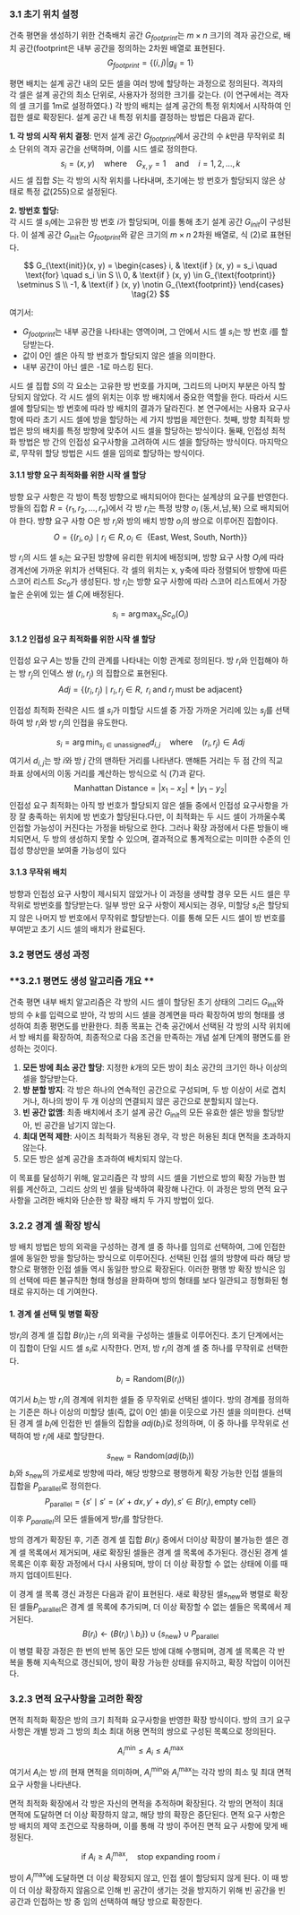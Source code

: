 ### 3.1 초기 위치 설정

건축 평면을 생성하기 위한 건축배치 공간 $G_{footprint}$는 $m\times{n}$ 크기의 격자 공간으로, 배치 공간(footprint은 내부 공간을 정의하는 2차원 배열로 표현된다.
 $$G_{footprint}​=\{(i, j)|g_{ij}​ = 1\}\tag{1}$$

평면 배치는 설계 공간 내의 모든 셀을 여러 방에 할당하는 과정으로 정의된다. 격자의 각 셀은 설계 공간의 최소 단위로, 사용자가 정의한 크기를 갖는다. (이 연구에서는 격자의 셀 크기를 1m로 설정하였다.) 각 방의 배치는 설계 공간의 특정 위치에서 시작하여 인접한 셀로 확장된다. 설계 공간 내 특정 위치를 결정하는 방법은 다음과 같다.

**1. 각 방의 시작 위치 결정**:
먼저 설계 공간 $G_{footprint}$에서 공간의 수 $k$만큼 무작위로 최소 단위의 격자 공간을 선택하며, 이를 시드 셀로 정의한다.  
$$
s_i = (x, y) \quad \text{where} \quad G_{x,y} = 1 \quad \text{and} \quad i = 1, 2, \dots, k
$$
시드 셀 집합 $S$는 각 방의 시작 위치를 나타내며, 초기에는 방 번호가 할당되지 않은 상태로 특정 값(255)으로 설정된다. 

**2. 방번호 할당:**  
각 시드 셀 $s_i$에는 고유한 방 번호 $i$가 할당되며, 이를 통해 초기 설계 공간 $G_{init}$이 구성된다. 이 설계 공간 $G_{\text{init}}$는 $G_{footprint}$와 같은 크기의 $m \times n$   2차원 배열로, 식 (2)로 표현된다. 

$$
G_{\text{init}}(x, y) =
\begin{cases}
i, & \text{if } (x, y) = s_i \quad \text{for} \quad s_i \in S \\
0, & \text{if } (x, y) \in G_{\text{footprint}} \setminus S \\
-1, & \text{if } (x, y) \notin G_{\text{footprint}}
\end{cases}
\tag{2}
$$

여기서:
- $G_{footprint}$는 내부 공간을 나타내는 영역이며, 그 안에서 시드 셀 $s_i$는 방 번호 $i$를 할당받는다. 
- 값이 0인 셀은 아직 방 번호가 할당되지 않은 셀을 의미한다.  
- 내부 공간이 아닌 셀은 -1로 마스킹 된다. 

시드 셀 집합 $S$의 각 요소는 고유한 방 번호를 가지며, 그리드의 나머지 부분은 아직 할당되지 않았다.   각 시드 셀의 위치는  이후 방 배치에서 중요한 역할을 한다. 따라서 시드 셀에 할당되는 방 번호에 따라 방 배치의 결과가 달라진다. 본 연구에서는 사용자 요구사항에 따라 초기 시드 셀에 방을 할당하는 세 가지 방법을 제안한다. 첫째, 방향 최적화 방법은 방의 배치를 특정 방향에 맞추어 시드 셀을 할당하는 방식이다. 둘째, 인접성 최적화 방법은 방 간의 인접성 요구사항을 고려하여 시드 셀을 할당하는 방식이다. 마지막으로, 무작위 할당 방법은 시드 셀을 임의로 할당하는 방식이다. 

#### 3.1.1 방향 요구 최적화를 위한 시작 셀 할당

 방향 요구 사항은 각 방이 특정 방향으로 배치되어야 한다는 설계상의 요구를 반영한다. 방들의 집합 $R = \{r_1, r_2, \dots, r_n\}$에서 각 방 $r_i$​는 특정 방향 $o_i$​ (동,서,남,북) 으로 배치되어야 한다.   방향 요구 사항 O은 방 $r_i$​와 방의 배치 방향 $o_i$의 쌍으로 이루어진 집합이다. 
$$O=\{(r_i​,o_i​) \mid r_i​ \in R,o_i​ \in \text{ \{East, West, South, North\} } ​\} \tag{3}$$

   방 $r_i$의 시드 셀 $s_i$는 요구된 방향에 유리한 위치에 배정되며, 방향 요구 사항   $O_i$​에 따라 경계선에 가까운 위치가 선택된다.  각 셀의 위치는 x,  y축에 따라  정렬되어 방향에 따른 스코어 리스트 $Sc_o$가 생성된다.  방 $r_i$는 방향 요구 사항에 따라 스코어 리스트에서 가장 높은 순위에 있는 셀 $C_i$에 배정된다. 

$$s_i​=\arg\max_{s_i}​Sc_o(O_i​) \tag{4}$$
#### 3.1.2 인접성 요구 최적화를 위한 시작 셀 할당


인접성 요구 $A$는 방들 간의 관계를 나타내는 이항 관계로 정의된다. 방 $r_i$와 인접해야 하는  방 $r_j$의 인덱스 쌍  $(r_i, r_j)$ 의 집합으로 표현된다.
$$Adj = \{ (r_i, r_j) \mid r_i, r_j \in R,\text{ } r_i \text{ and } r_j \text{ must be adjacent} \} \tag{5}$$

인접성 최적화 전략은 시드 셀 $s_i$가  미할당 시드셀 중 가장 가까운 거리에 있는 $s_j$를 선택하여 방 $r_i$와 방 $r_j$의 인접을 유도한다.

$$
s_i = \arg \min_{s_j \in \text{unassigned}} d_{i,j} \quad \text{where} \quad {(r_i, r_j) \in Adj} \tag{6}
$$
여기서 $d_{i,j}$는 방 $i$와 방 $j$ 간의 맨하탄 거리를 나타낸다. 맨해튼 거리는 두 점 간의 직교 좌표 상에서의 이동 거리를 계산하는 방식으로 식 (7)과 같다.
$$\text{Manhattan Distance} = |x_1 - x_2| + |y_1 - y_2|$$
인접성 요구 최적화는 아직 방 번호가 할당되지 않은 셀들 중에서 인접성 요구사항을 가장 잘 충족하는 위치에 방 번호가 할당된다.다만, 이 최적화는 두 시드 셀이 가까울수록 인접할 가능성이 커진다는 가정을 바탕으로 한다. 그러나 확장 과정에서 다른 방들이 배치되면서, 두 방의 생성하지 못할 수 있으며, 결과적으로 통계적으로는 미미한 수준의 인접성 향상만을 보여줄 가능성이 있다


#### 3.1.3  무작위 배치
방향과 인접성  요구 사항이 제시되지 않았거나 이 과정을 생략할 경우 모든 시드 셀은 무작위로 방번호를 할당받는다.  일부 방만 요구 사항이 제시되는 경우, 미할당 $s_i$은 할당되지 않은 나머지 방 번호에서 무작위로  할당받는다. 이를 통해 모든 시드 셀이 방 번호를 부여받고 초기 시드 셀의 배치가 완료된다. 

### **3.2 평면도 생성 과정**

### **3.2.1 평면도 생성 알고리즘 개요 **

건축 평면 내부 배치 알고리즘은 각 방의 시드 셀이 할당된 초기 상태의 그리드 $G_{\text{init}}$와 방의 수 $k$를 입력으로 받아, 각 방의 시드 셀을 경계면을 따라 확장하여 방의 형태를 생성하여 최종 평면도를 반환한다. 최종  목표는 건축 공간에서 선택된 각 방의 시작 위치에서 방 배치를 확장하여, 최종적으로 다음 조건을 만족하는 개념 설계 단계의 평면도를 완성하는 것이다. 

1. **모든 방에 최소 공간 할당**:  지정한  $k$개의 모든 방이 최소 공간의 크기인 하나 이상의 셀을 할당받는다.
2. **방 분할 방지**: 각 방은 하나의 연속적인 공간으로 구성되며, 두 방 이상이 서로 겹치거나, 하나의 방이 두 개 이상의 연결되지 않은 공간으로 분할되지 않는다.
3. **빈 공간 없앰**: 최종 배치에서 초기 설계 공간 $G_{\text{init}}$의 모든 유효한 셀은 방을 할당받아, 빈 공간을 남기지 않는다.
4. **최대 면적 제한**: 사이즈 최적화가 적용된 경우, 각 방은 허용된 최대 면적을 초과하지 않는다. 
5. 모든 방은 설계 공간을 초과하여 배치되지 않는다. 

이 목표를 달성하기 위해, 알고리즘은 각 방의 시드 셀을 기반으로 방의 확장 가능한 범위를 계산하고, 그리드 상의 빈 셀을 탐색하여 확장해 나간다. 이 과정은  방의 면적 요구 사항을 고려한 배치와 단순한 방 확장 배치 두 가지 방법이 있다.

### **3.2.2 경계 셀 확장 방식**

방 배치 방법은 방의 외곽을 구성하는 경계 셀 중  하나를 임의로 선택하여, 그에 인접한 셀에 동일한 방을 할당하는 방식으로 이루어진다.  선택된 인접 셀의 방향에 따라 해당 방향으로 평행한 인접 셀들 역시 동일한 방으로 확장된다.  이러한 평행 방 확장 방식은 임의 선택에 따른 불규칙한 형태 형성을 완화하며 방의 형태를 보다 일관되고 정형화된 형태로 유지하는 데 기여한다. 

#### **1. 경계 셀 선택 및 병렬 확장**
방$r_i$의 경계 셀 집합 $B(r_i)$는  $r_i$의 외곽을 구성하는 셀들로 이루어진다. 초기 단계에서는 이 집합이 단일 시드 셀 $s_i$로 시작한다. 먼저, 방 $r_i$의 경계 셀 중 하나를 무작위로 선택한다.

$$
b_i = \text{Random}(B(r_i))
$$

여기서 $b_i$는 방 $r_i$의 경계에 위치한 셀들 중 무작위로 선택된 셀이다. 방의 경계를 정의하는 기준은 하나 이상의 미할당 셀(즉, 값이 0인 셀)을 이웃으로 가진 셀을 의미한다. 선택된 경계 셀 $b_i$에 인접한 빈 셀들의 집합을 $adj(b_{i})$로 정의하며, 이 중 하나를 무작위로 선택하여 방 $r_i$에 새로 할당한다.

$$
s_{\text{new}} = \text{Random}(adj(b_i))
$$
$b_i$와 $s_{\text{new}}$의 가로세로 방향에 따라, 해당 방향으로 평행하게 확장 가능한 인접 셀들의 집합을 $P_{\text{parallel}}$로 정의한다. 
$$
P_{\text{parallel}} = \{s' \mid s' = (x' + dx, y' + dy), s' \in B(r_i), \text{empty cell}\}
$$
이후 $P_{parallel}$의 모든 셀들에게 방$r_i$를 할당한다. 

방의 경계가 확장된 후, 기존 경계 셀 집합 $B(r_i)$ 중에서 더이상 확장이 불가능한 셀은 경계 셀 목록에서 제거되며, 새로 확장된 셀들은 경계 셀 목록에 추가된다.  갱신된 경계 셀 목록은 이후 확장 과정에서 다시 사용되며, 방이 더 이상 확장할 수 없는 상태에 이를  때까지  업데이트된다.

이 경계 셀 목록 갱신 과정은 다음과 같이 표현된다.  새로 확장된 셀$s_{\text{new}}$와 병렬로 확장된 셀들$P_{\text{parallel}}$은 경계 셀 목록에 추가되며, 더 이상 확장할 수 없는 셀들은 목록에서 제거된다.
$$
B(r_i) \leftarrow \left(B(r_i) \setminus b_i \}\right) \cup \{ s_{\text{new}} \} \cup P_{\text{parallel}}
$$
이 병렬 확장 과정은 한 번의 반복 동안 모든 방에 대해 수행되며, 경계 셀 목록은 각 반복을 통해 지속적으로 갱신되어, 방이 확장 가능한 상태를 유지하고, 확장 작업이 이어진다.   




### 3.2.3 면적 요구사항을 고려한 확장

면적 최적화 확장은 방의 크기 최적화 요구사항을 반영한 확장 방식이다. 방의 크기 요구 사항은 개별 방과 그 방의 최소 최대 허용 면적의 쌍으로 구성된 
목록으로 정의된다. 

$$
A_i^{\min} \leq A_i \leq A_i^{\max}
$$

여기서 $A_i$는 방 $i$의 현재 면적을 의미하며, $A_i^{\min}$와 $A_i^{\max}$는 각각 방의 최소 및 최대 면적 요구 사항을 나타낸다.

면적 최적화 확장에서  각 방은 자신의 면적을 추적하며 확장된다. 각 방의 면적이 최대 면적에 도달하면 더 이상 확장하지 않고, 해당 방의 확장은 중단된다. 면적 요구 사항은 방 배치의 제약 조건으로 작용하며, 이를 통해 각 방이 주어진 면적 요구 사항에 맞게 배정된다.

$$
\text{if } A_i \geq A_i^{\max}, \quad \text{stop expanding room } i
$$

방이 $A_i^{\max}$에 도달하면 더 이상 확장되지 않고, 인접 셀이 할당되지 않게 된다. 이 때 방이 더 이상 확장하지 않음으로 인해 빈 공간이 생기는 것을 방지하기 위해 빈 공간을 빈 공간과 인접하는 방 중 임의 선택하여 해당 방으로 확장한다. 

 
 